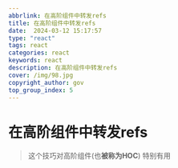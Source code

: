 ```yaml
---
abbrlink: 在高阶组件中转发refs
title: 在高阶组件中转发refs
date:  2024-03-12 15:17:57
type: "react"
tags: react
categories: react
keywords: react
description: 在高阶组件中转发refs
cover: /img/98.jpg
copyright_author: gov
top_group_index: 5
---
```

# 在高阶组件中转发refs

> 这个技巧对高阶组件(也**被称为HOC**) 特别有用

